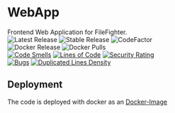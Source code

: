 # WebApp
Frontend Web Application for FileFighter.  
![Latest Release](https://github.com/FileFighter/WebApp/workflows/Latest%20Release/badge.svg)
![Stable Release](https://github.com/FileFighter/WebApp/workflows/Stable%20Release/badge.svg)
![CodeFactor](https://www.codefactor.io/repository/github/filefighter/webapp/badge)  
![Docker Release](https://img.shields.io/github/v/release/filefighter/webapp?color=dark-green&label=Stable%20Version&logo=docker&style=for-the-badge)
![Docker Pulls](https://img.shields.io/docker/pulls/filefighter/frontend?logo=docker&style=for-the-badge)  
[![Code Smells](http://sonar.filefighter.de/api/project_badges/measure?project=de.filefighter.frontend&metric=code_smells)](http://sonar.filefighter.de/dashboard?id=de.filefighter.frontend)
[![Lines of Code](http://sonar.filefighter.de/api/project_badges/measure?project=de.filefighter.frontend&metric=ncloc)](http://sonar.filefighter.de/dashboard?id=de.filefighter.frontend)
[![Security Rating](http://http://sonar.filefighter.de/api/project_badges/measure?project=de.filefighter.frontend&metric=security_rating)](http://http://sonar.filefighter.de/dashboard?id=de.filefighter.frontend)  
[![Bugs](http://http://sonar.filefighter.de/api/project_badges/measure?project=de.filefighter.frontend&metric=bugs)](http://sonar.filefighter.de/dashboard?id=de.filefighter.frontend)
[![Duplicated Lines Density](http://http://sonar.filefighter.de/api/project_badges/measure?project=de.filefighter.frontend&metric=duplicated_lines_density)](http://http://sonar.filefighter.de/dashboard?id=de.filefighter.frontend)

## Deployment
The code is deployed with docker as an [Docker-Image](https://hub.docker.com/r/filefighter/frontend)
